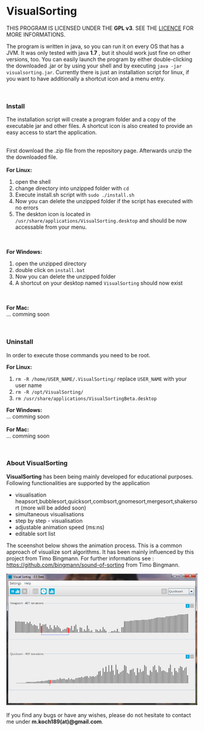 VisualSorting
=============

THIS PROGRAM IS LICENSED UNDER THE <b>GPL v3</b>. SEE THE <a href="https://github.com/Maurice189/VisualSorting/blob/master/LICENCE.txt">LICENCE</a> FOR MORE INFORMATIONS.


The program is written in java, so you can run it on every OS that has a JVM.
It was only tested with java <b>1.7</b> , but it should work just fine on other versions, too. You can
easily launch the program by either double-clicking the downloaded .jar or by using your shell and by executing 
`java -jar visualsorting.jar`.
Currently there is just an installation script for linux, if you want to have additionally a shortcut icon and a menu entry.

<br /><h3>Install</h3>
The installation script will create 
a program folder and a copy of the executable jar and other files. 
A shortcut icon is also created to provide an easy access to start the application.<br /><br />

First download the .zip file from the repository page.
Afterwards unzip the the downloaded file.
<br /><br /><b>For Linux:</b><br />

  1. open the shell
  2. change directory into unzipped folder with `cd`<br />
  3. Execute install.sh script with `sudo ./install.sh`<br />
  4. Now you can delete the unzipped folder if the script has executed with no errors<br />
  5. The deskton icon is located in `/usr/share/applications/VisualSorting.desktop` and should be now accessable from      your menu.

<br /><br /><b>For Windows:</b><br />

  1. open the unzipped directory<br />
  2. double click on `install.bat`<br />
  3. Now you can delete the unzipped folder<br />
  4. A shortcut on your desktop named `VisualSorting` should now exist



<br /><br /><b>For Mac:</b><br />
  ... comming soon


<br /><h3>Uninstall</h3>
In order to execute those commands you need to be root.<br />

<b>For Linux:</b><br />

 1. `rm -R /home/USER_NAME/.VisualSorting/` replace `USER_NAME` with your user name
 2. `rm -R /opt/VisualSorting/`
 3. `rm /usr/share/applications/VisualSortingBeta.desktop`

<b>For Windows:</b><br />
... comming soon
<br /><br /><b>For Mac:</b><br />
... comming soon

<br /><h3>About VisualSorting</h3>

<b>VisualSorting</b> has been being mainly developed for educational purposes.<br /> 
Following functionalities are supported by the application

<ul>
<li>visualisation heapsort,bubblesort,quicksort,combsort,gnomesort,mergesort,shakersort (more will be added soon)</li>
<li>simultaneous visualisations</li>
<li>step by step - visualisation</li>
<li>adjustable animation speed (ms:ns)</li>
<li>editable sort list</li>
</ul>


The sceenshot below shows the animation process. This is a common approach of visualize sort algorithms. It has been mainly influenced by this project from Timo Bingmann. 
For further informations see : https://github.com/bingmann/sound-of-sorting from Timo Bingmann. 

<p><img src="https://raw.githubusercontent.com/Maurice189/VisualSorting/master/screenshot_VisualSorting.png" alt="screenshot"></img></p>

If you find any bugs or have any wishes, please do not hesitate to contact me under 
<b>m.koch189(at)@gmail.com</b>. <br /> <br /> 


